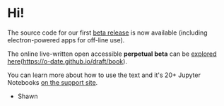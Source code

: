 # Hi!

The source code for our first [beta release](https://github.com/o-date/draft/releases) is now available (including electron-powered apps for off-line use).

The online live-written open accessible **perpetual beta** can be [explored here](http://o-date.github.io/draft/book)(https://o-date.github.io/draft/book).

You can learn more about how to use the text and it's 20+ Jupyter Notebooks [on the support site](https://o-date.github.io/support).

- Shawn
